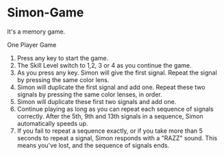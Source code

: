# Simon-Game
It's a memory game. 

One Player Game
1. Press any key to start the game.
2. The Skill Level switch to 1,2, 3 or 4 as you continue the game.
3. As you press any key. Simon will give the first signal. Repeat the signal by pressing the same color lens.
4. Simon will duplicate the first signal and add one. Repeat these two signals by pressing the same color lenses, in order.
5. Simon will duplicate these first two signals and add one.
6. Continue playing as long as you can repeat each sequence of signals correctly. After the 5th, 9th and 13th signals in a sequence, Simon automatically speeds up.
7. If you fail to repeat a sequence exactly, or if you take more than 5 seconds to repeat a signal, Simon responds with a "RAZZ" sound. This means you've lost, and the sequence of signals ends.













